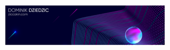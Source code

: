 [![Ziccakin](https://raw.githubusercontent.com/ziccakin/ziccakin/main/resources/banner.png)](https://ziccakin.com/)